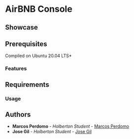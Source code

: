 #  AirBNB Console


## Showcase


## Prerequisites
Compiled on Ubuntu 20.04 LTS*


###   Features


## Requirements


### Usage


## Authors

* **Marcos Perdomo** - *Holberton Student* - [Marcos Perdomo](https://github.com/MarcosPerdomoVaz)
* **Jose Gil** - *Holberton Student* - [Jose Gil](https://github.com/JOTALGS)